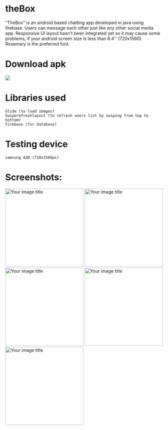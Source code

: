 # theBox
"TheBox" is an android based chatting app developed in java using firebase. Users can message each other just like any other social media app. Responsive UI layout hasn't been integrated yet so it may cause some problems, if your android screen size is less than 6.4'' (720x1560). Rosemary is the preferred font.

# Download apk

<a href="https://github.com/orhanBae/theBox/blob/master/TheBox.apk"><img src="https://github.com/orhanBae/theBox/blob/master/images/iconTheBox.png"></a>

# Libraries used
    Glide (to load images)
    Swiperefreshlayout (to refresh users list by swiping from top to bottom)
    Firebase (for database)
    
# Testing device
    samsung A20 (720x1560px)

# Screenshots:


<img src="https://github.com/orhanBae/theBox/blob/master/images/1.jpeg" alt="Your image title" width="250" left="50"/>      <img src="https://github.com/orhanBae/theBox/blob/master/images/2.jpeg" alt="Your image title" width="250" />
<img src="https://github.com/orhanBae/theBox/blob/master/images/3.jpeg" alt="Your image title" width="250" />     <img src="https://github.com/orhanBae/theBox/blob/master/images/4.jpeg" alt="Your image title" width="250" />
<img src="https://github.com/orhanBae/theBox/blob/master/images/5.jpeg" alt="Your image title" width="250" />
